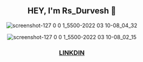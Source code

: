 
<div align="center"><br>
 <h2>HEY, I'm Rs_Durvesh 👋 </h2>
 
![screenshot-127 0 0 1_5500-2022 03 10-08_04_32](https://user-images.githubusercontent.com/76864632/157584628-0b64453c-e457-4787-9418-921e356658d8.png)

![screenshot-127 0 0 1_5500-2022 03 10-08_02_15](https://user-images.githubusercontent.com/76864632/157584630-5289e9d7-51da-441c-bd99-dde822ffc7ea.png)
  <a href="https://www.linkedin.com/in/durvesh-kumar-pal/"><h3>LINKDIN</h3></a>
</div>
